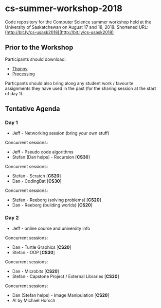 # cs-summer-workshop-2018
Code repository for the Computer Science summer workshop held at the University of Saskatchewan on August 17 and 18, 2018.
Shortened URL: [http://bit.ly/cs-usask2018](http://bit.ly/cs-usask2018)

## Prior to the Workshop

Participants should download:
- [Thonny](http://thonny.org/)
- [Processing](https://processing.org/)

Particpants should also bring along any student work / favourite assignments they have used in the past (for the sharing session at the start of day 1).

## Tentative Agenda

### Day 1
- Jeff - Networking session (bring your own stuff)

Concurrent sessions:
- Jeff - Pseudo code algorithms 
- Stefan (Dan helps) - Recursion [**CS30**]

Concurrent sessions:
- Stefan - Scratch [**CS20**]
- Dan - CodingBat [**CS30**]

Concurrent sessions:
- Stefan - Reeborg (solving problems) [**CS20**]
- Dan - Reeborg (building worlds) [**CS20**]

### Day 2
- Jeff - online course and university info

Concurrent sessions:
- Dan - Turtle Graphics [**CS20**]
- Stefan - OOP [**CS30**]

Concurrent sessions:
- Dan - Microbits [**CS20**]
- Stefan - Capstone Project / External Libraries [**CS30**]

Concurrent sessions:
- Dan (Stefan helps) - Image Manipulation [**CS20**]
- AI by Michael Horsch
